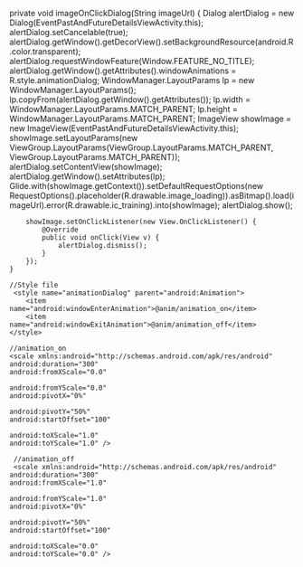  private void imageOnClickDialog(String imageUrl) {
        Dialog alertDialog = new Dialog(EventPastAndFutureDetailsViewActivity.this);
        alertDialog.setCancelable(true);
        alertDialog.getWindow().getDecorView().setBackgroundResource(android.R.color.transparent);
        alertDialog.requestWindowFeature(Window.FEATURE_NO_TITLE);
        alertDialog.getWindow().getAttributes().windowAnimations = R.style.animationDialog;
        WindowManager.LayoutParams lp = new WindowManager.LayoutParams();
        lp.copyFrom(alertDialog.getWindow().getAttributes());
        lp.width = WindowManager.LayoutParams.MATCH_PARENT;
        lp.height = WindowManager.LayoutParams.MATCH_PARENT;
        ImageView showImage = new ImageView(EventPastAndFutureDetailsViewActivity.this);
        showImage.setLayoutParams(new ViewGroup.LayoutParams(ViewGroup.LayoutParams.MATCH_PARENT, ViewGroup.LayoutParams.MATCH_PARENT));
        alertDialog.setContentView(showImage);
        alertDialog.getWindow().setAttributes(lp);
        Glide.with(showImage.getContext()).setDefaultRequestOptions(new RequestOptions().placeholder(R.drawable.image_loading)).asBitmap().load(imageUrl).error(R.drawable.ic_training).into(showImage);
        alertDialog.show();

        showImage.setOnClickListener(new View.OnClickListener() {
            @Override
            public void onClick(View v) {
                alertDialog.dismiss();
            }
        });
    }
    
    //Style file
     <style name="animationDialog" parent="android:Animation">
        <item name="android:windowEnterAnimation">@anim/animation_on</item>
        <item name="android:windowExitAnimation">@anim/animation_off</item>
    </style>
    
    //animation_on
    <scale xmlns:android="http://schemas.android.com/apk/res/android"
    android:duration="300"
    android:fromXScale="0.0"

    android:fromYScale="0.0"
    android:pivotX="0%"

    android:pivotY="50%"
    android:startOffset="100"

    android:toXScale="1.0"
    android:toYScale="1.0" />
    
     //animation_off
     <scale xmlns:android="http://schemas.android.com/apk/res/android"
    android:duration="300"
    android:fromXScale="1.0"

    android:fromYScale="1.0"
    android:pivotX="0%"

    android:pivotY="50%"
    android:startOffset="100"

    android:toXScale="0.0"
    android:toYScale="0.0" />
    
    
